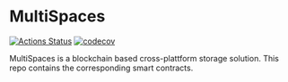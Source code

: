 # MultiSpaces

[![Actions Status](https://github.com/sebastian-kanz/MultiSpaces/workflows/CI/badge.svg)](https://github.com/sebastian-kanz/MultiSpaces/actions)
[![codecov](https://codecov.io/github/sebastian-kanz/MultiSpaces/branch/master/graph/badge.svg?token=7IP9SQF3U4)](https://codecov.io/github/sebastian-kanz/MultiSpaces)

<!-- ![badge](https://img.shields.io/endpoint?url=https://gist.githubusercontent.com/sebastian-kanz/6b1becf89882397d41d0651c68c1d30f/raw/test.json) -->

MultiSpaces is a blockchain based cross-plattform storage solution.
This repo contains the corresponding smart contracts.
